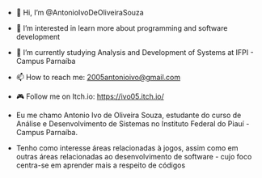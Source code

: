 - 👋 Hi, I’m @AntonioIvoDeOliveiraSouza
- 👀 I’m interested in learn more about programming and software development
- 🌱 I’m currently studying Analysis and Development of Systems at IFPI - Campus Parnaíba 
- 📫 How to reach me: 2005antonioivo@gmail.com
- 🎮 Follow me on Itch.io: https://ivo05.itch.io/

- Eu me chamo Antonio Ivo de Oliveira Souza, estudante do curso de Análise e Desenvolvimento de Sistemas no Instituto Federal do Piauí - Campus Parnaíba.
- Tenho como interesse áreas relacionadas à jogos, assim como em outras áreas relacionadas ao desenvolvimento de software - cujo foco centra-se em aprender mais a respeito de códigos
